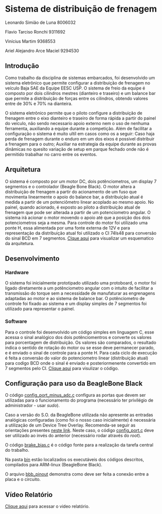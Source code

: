 # Sistema de distribuição de frenagem

Leonardo Simião de Luna 8006032

Flavio Tarciso Ronchi 9311692

Vinícius Martim 9368553

Ariel Alejandro Arce Maciel 9294530

## Introdução
Como trabalho da disciplina de sistemas embarcados, foi desenvolvido um sistema eletrônico que permite configurar a distribuição de frenagem no veículo Baja SAE da Equipe EESC USP. O sistema de freio da equipe é composto por dois cilindros mestres (dianteiro e traseiro) e um balance bar que permite a distribuição de forças entre os cilindros, obtendo valores entre de 30% e 70% na dianteira.

O sistema eletrônico permite que o piloto configure a distribuição de frenagem entre o eixo dianteiro e traseiro de forma rápida a partir do painel do veículo, não sendo necessario apoio externo nem o uso de nenhuma ferramenta, auxiliando a equipe durante a competição. Além de facilitar a configuração o sistema é muito ultíl em casos como os a seguir: Caso haja perda de frenagem durante o enduro em um dos eixos é possivel distribuir a frenagem para o outro; Auxiliar na estrategia da equipe durante as provas dinâmicas no quesito variação de setup em parque fechado onde não é permitido trabalhar no carro entre os eventos.

## Arquitetura
O sistema é composto por um motor DC, dois potênciometros, um display 7 segmentos e o controlador (Beagle Bone Black). O motor altera a distribuição de frenagem a partir do acionamento de um fuso que movimenta linearmente o apoio do balance bar, a distribuição atual é medida a partir de um potenciômetro linear acoplado ao mesmo apoio. No painel, quando acionado, é exposto ao piloto a distribuição atual de frenagem que pode ser alterada a partir de um potenciometro angular. O sistema irá acionar o motor movendo o apoio até que a posição dos dois potenciometros seja a mesma. Para controle do motor foi utilizado uma ponte H, essa alimentada por uma fonte externa de 12V e para representação da distribuição atual foi utilizado o CI 74ls48 para conversão do sinal BCD em 7 segmentos. [Clque aqui](https://github.com/leonardosimiao/trabalho-embarcados/blob/master/Arquitetura.pdf) para visualizar um esquematico da arquitetura.

## Desenvolvimento
### Hardware
O sistema foi inicialmente prototipado utilizado uma protoboard, o motor foi ligado diretamente a um potênciometro angular com o intuito de facilitar a transmissão do torque sem a necessidade de manufaturar as engrenagens adaptadas ao motor e ao sistema de balance bar. O potênciometro de controle foi fixado ao sistema e um display simples de 7 segmentos foi utilizado para representar o painel.

### Software
Para o controle foi desenvolvido um código simples em linguagem C, esse acessa o sinal analógico dos dois potênciomentros e converte os valores para porcentagem de distribuição. Os valores são comparados, o resultado indica o sentido de rotação do motor ou se esse deve permanecer parado, e é enviado o sinal de controle para a ponte H. Para cada ciclo de execução é feita a conversão do valor do potenciometro linear (distribuição atual) para codigo BCD onde o sinal é enviado e posteriormenente convertido em 7 segmentos pelo CI. [Clique aqui](https://github.com/leonardosimiao/trabalho-embarcados/blob/master/brake_bias.c) para visulizar o código. 

## Configuração para uso da BeagleBone Black

O código [config_port_minus_adc.c](https://github.com/leonardosimiao/trabalho-embarcados/blob/master/config_port_minus_adc.c) configura as portas que devem ser utilizadas para o funcionamento do programa (necessário ter privilégio de administrador - usar *sudo*).

Caso a versão do S.O. da BeagleBone utilizada não apresente as entradas analógicas configuradas (como foi o nosso caso inicialmente) é necessária a utilização de um Device Tree Overlay. Recomenda-se seguir as orientações presentes [neste link](https://www.teachmemicro.com/beaglebone-black-adc/). Neste caso, o código [config_port.c](https://github.com/leonardosimiao/trabalho-embarcados/blob/master/config_port.c) deve ser utilizado ao invés do anterior (necessário rodar através do *root*).

O código [brake_bias.c](https://github.com/leonardosimiao/trabalho-embarcados/blob/master/brake_bias.c) é o código fonte para a realização da tarefa central do trabalho.

Na pasta [bin](https://github.com/leonardosimiao/trabalho-embarcados/tree/master/bin) estão localizados os executáveis dos códigos descritos, compilados para ARM-linux (BeagleBone Black).

O arquivo [bbb_pinout](https://github.com/leonardosimiao/trabalho-embarcados/blob/master/bbb_pinout.pdf) demonstra como deve ser feita a conexão entre a placa e o circuito.

## Vídeo Relatório
[Clique aqui](https://youtu.be/gwrGrYB9bkY) para acessar o video relatório.
